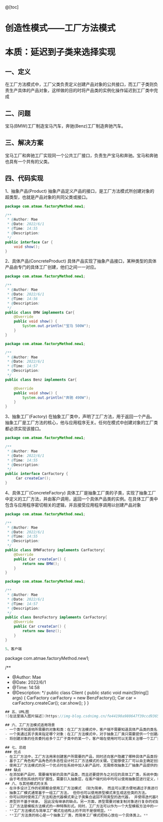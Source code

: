 @[toc]
# 创造性模式——工厂方法模式
# 本质：延迟到子类来选择实现
## 一、定义
在工厂方法模式中，工厂父类负责定义创建产品对象的公共接口，而工厂子类则负责生产具体的产品对象，这样做的目的时将产品类的实例化操作延迟到工厂类中完成
## 二、问题
宝马(BMW)工厂制造宝马汽车，奔驰(Benz)工厂制造奔驰汽车。
## 三、解决方案
宝马工厂和奔驰工厂实现同一个公共工厂接口，负责生产宝马和奔驰。宝马和奔驰也具有一个共有的父类。
## 四、代码实现
1、抽象产品(Product)
抽象产品定义产品的接口，是工厂方法模式所创建对象的超类型，也就是产品对象的共同父类或接口。
```java
package com.atmae.factoryMethod.new1;

/**
 * @Author: Mae
 * @Date: 2022/6/1
 * @Time: 14:55
 * @Description:
 */
public interface Car {
    void show();
}

```
2、具体产品(ConcreteProduct)
具体产品实现了抽象产品接口，某种类型的具体产品由专门的具体工厂创建，他们之间一一对应。
```java
package com.atmae.factoryMethod.new1;

/**
 * @Author: Mae
 * @Date: 2022/6/1
 * @Time: 14:56
 * @Description:
 */
public class BMW implements Car{
    @Override
    public void show() {
        System.out.println("宝马 500W");
    }
}

package com.atmae.factoryMethod.new1;

/**
 * @Author: Mae
 * @Date: 2022/6/1
 * @Time: 14:57
 * @Description:
 */
public class Benz implements Car{

    @Override
    public void show() {
        System.out.println("奔驰 490W");
    }
}

```
3、抽象工厂(Factory)
在抽象工厂类中，声明了工厂方法，用于返回一个产品。抽象工厂是工厂方法的核心，他与应用程序无关。任何在模式中创建对象的工厂类都必须实现该接口。
```java
package com.atmae.factoryMethod.new1;

/**
 * @Author: Mae
 * @Date: 2022/6/1
 * @Time: 14:55
 * @Description:
 */
public interface CarFactory {
     Car createCar();
}

```
4、具体工厂(ConcreteFactory)
具体工厂是抽象工厂类的子类，实现了抽象工厂中定义的工厂方法，并由客户调用，返回一个具体产品类的实例。在具体工厂类中包含与应用程序密切相关的逻辑，并且接受应用程序调用以创建产品对象
```java
package com.atmae.factoryMethod.new1;

/**
 * @Author: Mae
 * @Date: 2022/6/1
 * @Time: 14:55
 * @Description:
 */
public class BMWFactory implements CarFactory{
    @Override
    public Car createCar() {
        return new BMW();
    }
}

package com.atmae.factoryMethod.new1;

/**
 * @Author: Mae
 * @Date: 2022/6/1
 * @Time: 14:57
 * @Description:
 */
public class BenzFactory implements CarFactory{
    @Override
    public Car createCar() {
        return new Benz();
    }
}

5、客户端

```
package com.atmae.factoryMethod.new1;

/**
 * @Author: Mae
 * @Date: 2022/6/1
 * @Time: 14:58
 * @Description:
 */
public class Client {
    public static void main(String[] args) {
        CarFactory carFactory = new BenzFactory();
        Car car = carFactory.createCar();
        car.show();
    }
}

```java
## 五、UML图
![在这里插入图片描述](https://img-blog.csdnimg.cn/fe44190a980647f39ccd9365c6f4ef71.png#pic_center)

## 六、工厂方法模式适用场景
- 一个类不知道他所需要的对象和类：在工厂方法模式中，客户端不需要知道具体产品类的类名，只需要知道所对应的工厂即可，具体的产品对象由具体工厂类创建；客户端需要知道创建具体产品的工厂类。
- 一个类通过其子类来指定哪个对象：在工厂方法模式中，对于抽象工厂类只需要提供一个创建产品的接口，而由其子类来确定具体要创建的对象，利用面向对象的多态性和里氏代换原则，在程序运行时，子类对象将覆盖父类对象，从而使得系统更容易扩展。
- 将创建对象的任务委托给多个工厂子类中的某一个，客户端在使用时可以无需关注哪一个工厂类创建产品子类，需要时再动态指定，可以将具体工厂类的类名存储在配置文件或数据库中。

## 七、总结
### 优点
- 在工厂方法中，工厂方法用来创建客户所需要的产品，同时还向客户隐藏了哪种具体产品类将被实例化这一细节，用户只需要所需产品对应的工厂，无需关心创建细节，甚至无须知道具体产品类的类名。
- 基于工厂角色和产品角色的多态性设计时工厂方法模式的关键。它能够使工厂可以自主确定创建何种产品对象，而如何创建这个对象的细节则完全封装在具体工程内部。工厂方法模式之所以被成为多态工厂模式，是因为所有具体的工厂类都具有同一抽象父类。
- 使用工厂方法模式的另一个优点时在系统中加入新产品时，无需修改抽象工厂抽象产品提供的接口，无需修改客户端，也无需修改其他的具体工厂和具体产品，而只要添加一个具体工厂和具体产品就可以了。这样系统的可扩展性也变得非常号，完全符合“开闭原则”。
### 缺点
- 在添加新产品时，需要编写新的具体产品类，而且还要提供与之对应的具体工厂类，系统中类的个数将成对增加，在一定程度上增加了系统的复杂度，有更多的类需要编码和运行，会给系统带来额外的开销。
- 由于考虑到系统的可扩展性，需要引入抽象层，在客户端代码中均可以使用抽象层进行定义，增加了系统的抽象性和理解难度，且在实现时可能需要用DOM、反射等技术，增加了系统的实现难度。
## 八、与其他模式的关系
- 在许多设计工作的初期都会使用工厂方法模式 （较为简单， 而且可以更方便地通过子类进行定制），随后演化为使用抽象工厂模式、原型模式或生成器模式（更灵活但更加复杂）。
- 抽象工厂模式通常基于一组工厂方法， 但你也可以使用原型模式来生成这些类的方法。
- 你可以同时使用工厂方法和迭代器模式来让子类集合返回不同类型的迭代器， 并使得迭代器与集合相匹配。
- 原型并不基于继承， 因此没有继承的缺点。另一方面，原型需要对被复制对象进行复杂的初始化。工厂方法基于继承，但是它不需要初始化步骤。
- 工厂方法是模板方法模式的一种特殊形式。同时，工厂方法可以作为一个大型模板方法中的一个步骤。
- **工厂方法模式与简单工厂模式在结构上的不同不是很明显。**
- **工厂方法类的核心是一个抽象工厂类，而简单工厂模式把核心放在一个具体类上。**
